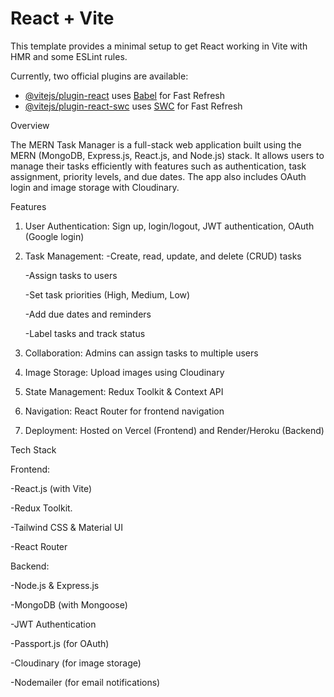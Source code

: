 # React + Vite

This template provides a minimal setup to get React working in Vite with HMR and some ESLint rules.

Currently, two official plugins are available:

- [@vitejs/plugin-react](https://github.com/vitejs/vite-plugin-react/blob/main/packages/plugin-react/README.md) uses [Babel](https://babeljs.io/) for Fast Refresh
- [@vitejs/plugin-react-swc](https://github.com/vitejs/vite-plugin-react-swc) uses [SWC](https://swc.rs/) for Fast Refresh



Overview

The MERN Task Manager is a full-stack web application built using the MERN (MongoDB, Express.js, React.js, and Node.js) stack. It allows users to manage their tasks efficiently with features such as authentication, task assignment, priority levels, and due dates. The app also includes OAuth login and image storage with Cloudinary.

Features

1. User Authentication: Sign up, login/logout, JWT authentication, OAuth (Google login)

2. Task Management: 
   -Create, read, update, and delete (CRUD) tasks
   
   -Assign tasks to users
   
   -Set task priorities (High, Medium, Low)
   
   -Add due dates and reminders
   
   -Label tasks and track status

4. Collaboration: Admins can assign tasks to multiple users

5. Image Storage: Upload images using Cloudinary

6. State Management: Redux Toolkit & Context API

7. Navigation: React Router for frontend navigation

8. Deployment: Hosted on Vercel (Frontend) and Render/Heroku (Backend)

Tech Stack

Frontend:

-React.js (with Vite)

-Redux Toolkit.

-Tailwind CSS & Material UI

-React Router

Backend:

-Node.js & Express.js

-MongoDB (with Mongoose)

-JWT Authentication

-Passport.js (for OAuth)

-Cloudinary (for image storage)

-Nodemailer (for email notifications)
